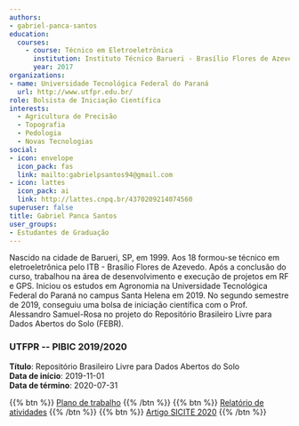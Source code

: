 ```yaml
---
authors:
- gabriel-panca-santos
education:
  courses:
    - course: Técnico em Eletroeletrônica
      institution: Instituto Técnico Barueri - Brasílio Flores de Azevedo
      year: 2017
organizations:
- name: Universidade Tecnológica Federal do Paraná
  url: http://www.utfpr.edu.br/
role: Bolsista de Iniciação Científica
interests:
  - Agricultura de Precisão
  - Topografia
  - Pedologia
  - Novas Tecnologias
social:
- icon: envelope
  icon_pack: fas
  link: mailto:gabrielpsantos94@gmail.com
- icon: lattes
  icon_pack: ai
  link: http://lattes.cnpq.br/4370209214074560
superuser: false
title: Gabriel Panca Santos
user_groups:
- Estudantes de Graduação
---
```


Nascido na cidade de Barueri, SP, em 1999. Aos 18 formou-se técnico em eletroeletrônica pelo ITB - Brasílio Flores de Azevedo. Após a conclusão do curso, trabalhou na área de desenvolvimento e execução de projetos em RF e GPS. Iniciou os estudos em Agronomia na Universidade Tecnológica Federal do Paraná no campus Santa Helena em 2019. No segundo semestre de 2019, conseguiu uma bolsa de iniciação científica com o Prof. Alessandro Samuel-Rosa no projeto do Repositório Brasileiro Livre para Dados Abertos do Solo (FEBR).

### UTFPR -- PIBIC 2019/2020

__Título__: Repositório Brasileiro Livre para Dados Abertos do Solo<br>
__Data de início__: 2019-11-01<br>
__Data de término__: 2020-07-31

{{% btn %}}
  [Plano de trabalho](https://drive.google.com/file/d/1CTHzXZMTtY_ptTeMEHfXEp-6Q5zVmk-Z)
{{% /btn %}}
{{% btn %}}
  [Relatório de atividades](https://docs.google.com/document/d/1mYhUgL85znm-QASdDEizIWpDUTnn4ZTR3TY7EjmJ7yU)
{{% /btn %}}
{{% btn %}}
  [Artigo SICITE 2020](https://docs.google.com/document/d/1AM-Fj7HtAMbLkQlNB-kFwacbnSprABjNHSvX9H7ofdc)
{{% /btn %}}